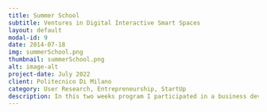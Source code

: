 ```yaml
---
title: Summer School
subtitle: Ventures in Digital Interactive Smart Spaces
layout: default
modal-id: 9
date: 2014-07-18
img: summerSchool.png
thumbnail: summerSchool.png
alt: image-alt
project-date: July 2022
client: Politecnico Di Milano
category: User Research, Entrepreneurship, StartUp
description: In this two weeks program I participated in a business development competition regarding the topic of interactive and smart spaces. Toegther with my motivated them of three, we concepted the idea of <i> Active Wait </i>. A smart booth to transfer the passive waiting time of commuters to active time for relaxation and recharging their mindfulness. We were honoured to be awareded with the first price of these weeks similar summar school regarding the following points <ul><li>Understanding of user's need and merket degree of innovation</li> <li>Solution and feasability; Feasability and quality of the business model; Marketability of the proposed venture</li><li>Financial and/or social return of the proposed venture; Strategy for gaining funding; Contingency planning and risk assessmen</li><li>Quality of the final pitch</li><li>Quality of the team members' responses to questions from the judges</li> </ul> The whole journy was further accompagnied by insightful lectures from academics and industry leaders from all over europe and even further than that, such as <i> Arduino </i> and <i> Deloitte </i>
---
```


